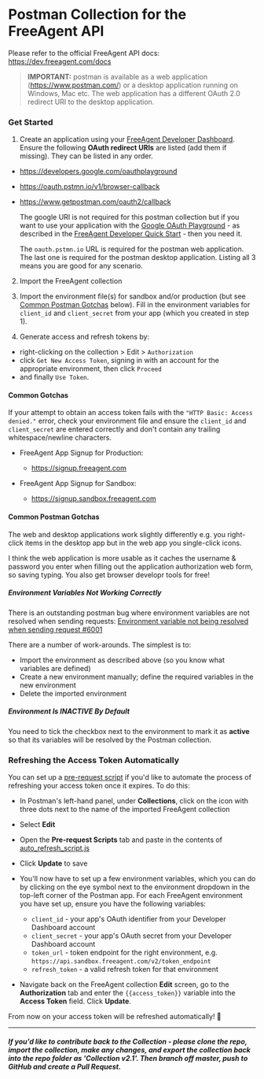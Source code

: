 # Postman Collection for the FreeAgent API

Please refer to the official FreeAgent API docs:
https://dev.freeagent.com/docs

> **IMPORTANT:** postman is available as a web application (https://www.postman.com/) or a desktop application running on Windows, Mac etc. The web application has a different OAuth 2.0 redirect URI to the desktop application. 

### Get Started

1. Create an application using your [FreeAgent Developer Dashboard](https://dev.freeagent.com/). Ensure the following **OAuth redirect URIs** are listed (add them if missing). They can be listed in any order.
- https://developers.google.com/oauthplayground
- https://oauth.pstmn.io/v1/browser-callback
- https://www.getpostman.com/oauth2/callback

    The google URI is not required for this postman collection but if you want to use your application with the [Google OAuth Playground](https://developers.google.com/oauthplayground/) - as described in the [FreeAgent Developer Quick Start](https://dev.freeagent.com/docs/quick_start) - then you need it.

    The `oauth.pstmn.io` URL is required for the postman web application. The last one is required for the postman desktop application. Listing all 3 means you are good for any scenario.

2. Import the FreeAgent collection

3. Import the environment file(s) for sandbox and/or production (but see [Common Postman Gotchas](#common-postman-gotchas) below). Fill in the environment variables for `client_id`
and `client_secret` from your app (which you created in step 1).

4. Generate access and refresh tokens by:
- right-clicking on the collection > Edit > `Authorization`
- click `Get New Access Token`, signing in with an account for the appropriate environment, then click `Proceed`
- and finally `Use Token`.

#### Common Gotchas
If your attempt to obtain an access token fails with the `"HTTP Basic: Access denied."` error, check your environment file and ensure the `client_id` and `client_secret` are entered correctly and don't contain any trailing whitespace/newline characters.

- FreeAgent App Signup for Production:
  - https://signup.freeagent.com

- FreeAgent App Signup for Sandbox:
  - https://signup.sandbox.freeagent.com

#### Common Postman Gotchas

The web and desktop applications work slightly differently e.g. you right-click items in the desktop app but in the web app you single-click icons.

I think the web application is more usable as it caches the username & password you enter when filling out the application authorization web form, so saving typing. You also get browser developr tools for free!

##### Environment Variables Not Working Correctly

There is an outstanding postman bug where environment variables are not resolved when sending requests:
[Environment variable not being resolved when sending request #6001](https://github.com/postmanlabs/postman-app-support/issues/6001)

There are a number of work-arounds. The simplest is to:
- Import the environment as described above (so you know what variables are defined)
- Create a new environment manually; define the required variables in the new environment
- Delete the imported environment

##### Environment Is INACTIVE By Default

You need to tick the checkbox next to the environment to mark it as **active** so that its variables will be resolved by the Postman collection.


### Refreshing the Access Token Automatically

You can set up a [pre-request script](https://learning.postman.com/docs/postman/scripts/pre-request-scripts/) if you'd like to automate the process of refreshing your access token once it expires. To do this:

- In Postman's left-hand panel, under **Collections**, click on the icon with three dots next to the name of the imported FreeAgent collection
- Select **Edit**
- Open the **Pre-request Scripts** tab and paste in the contents of [auto_refresh_script.js](./auto_refresh_script.js)
- Click **Update** to save
- You'll now have to set up a few environment variables, which you can do by clicking on the eye symbol next to the
environment dropdown in the top-left corner of the Postman app. For each FreeAgent environment you have set up, ensure you have the following variables:

  - `client_id` - your app's OAuth identifier from your Developer Dashboard account
  - `client_secret` - your app's OAuth secret from your Developer Dashboard account
  - `token_url` - token endpoint for the right environment, e.g. `https://api.sandbox.freeagent.com/v2/token_endpoint`
  - `refresh_token` - a valid refresh token for that environment

- Navigate back on the FreeAgent collection **Edit** screen, go to the **Authorization** tab and enter the `{{access_token}}` variable into the **Access Token** field. Click **Update**.

From now on your access token will be refreshed automatically! 🎉

----
##### If you'd like to contribute back to the Collection - please clone the repo, import the collection, make any changes, and export the collection back into the repo folder as 'Collection v2.1'. Then branch off master, push to GitHub and create a Pull Request.
